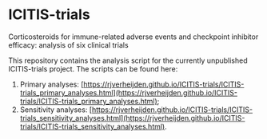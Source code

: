 # ICITIS-trials
Corticosteroids for immune-related adverse events and checkpoint inhibitor efficacy: analysis of six clinical trials

This repository contains the analysis script for the currently unpublished ICITIS-trials project. The scripts can be found here:
1. Primary analyses: [https://rjverheijden.github.io/ICITIS-trials/ICITIS-trials_primary_analyses.html](https://rjverheijden.github.io/ICITIS-trials/ICITIS-trials_primary_analyses.html);
2. Sensitivity analyses: [https://rjverheijden.github.io/ICITIS-trials/ICITIS-trials_sensitivity_analyses.html](https://rjverheijden.github.io/ICITIS-trials/ICITIS-trials_sensitivity_analyses.html).
